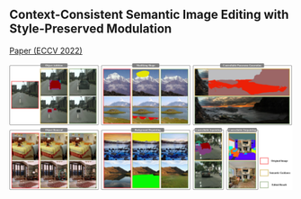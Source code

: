 ## Context-Consistent Semantic Image Editing with Style-Preserved Modulation

[Paper (ECCV 2022)]()

![SPMPGAN teaser](images/apps.jpg)

